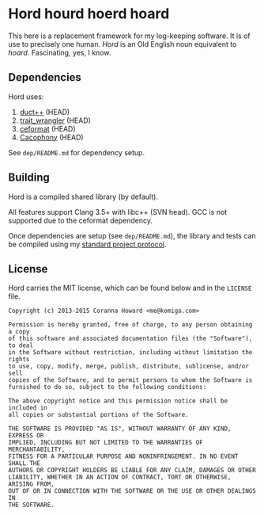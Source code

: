 
# Hord hourd hoerd hoard

This here is a replacement framework for my log-keeping software. It
is of use to precisely one human. *Hord* is an Old English noun
equivalent to *hoard*. Fascinating, yes, I know.

## Dependencies

Hord uses:

1. [duct++](https://github.com/komiga/duct-cpp) (HEAD)
2. [trait_wrangler](https://github.com/komiga/trait_wrangler) (HEAD)
3. [ceformat](https://github.com/komiga/ceformat) (HEAD)
4. [Cacophony](https://github.com/komiga/Cacophony) (HEAD)

See `dep/README.md` for dependency setup.

## Building

Hord is a compiled shared library (by default).

All features support Clang 3.5+ with libc++ (SVN head). GCC is not supported
due to the ceformat dependency.

Once dependencies are setup (see `dep/README.md`), the library and tests can be
compiled using my [standard project protocol](http://komiga.com/pp-cpp).

## License

Hord carries the MIT license, which can be found below and in the `LICENSE`
file.

```
Copyright (c) 2013-2015 Coranna Howard <me@komiga.com>

Permission is hereby granted, free of charge, to any person obtaining a copy
of this software and associated documentation files (the "Software"), to deal
in the Software without restriction, including without limitation the rights
to use, copy, modify, merge, publish, distribute, sublicense, and/or sell
copies of the Software, and to permit persons to whom the Software is
furnished to do so, subject to the following conditions:

The above copyright notice and this permission notice shall be included in
all copies or substantial portions of the Software.

THE SOFTWARE IS PROVIDED "AS IS", WITHOUT WARRANTY OF ANY KIND, EXPRESS OR
IMPLIED, INCLUDING BUT NOT LIMITED TO THE WARRANTIES OF MERCHANTABILITY,
FITNESS FOR A PARTICULAR PURPOSE AND NONINFRINGEMENT. IN NO EVENT SHALL THE
AUTHORS OR COPYRIGHT HOLDERS BE LIABLE FOR ANY CLAIM, DAMAGES OR OTHER
LIABILITY, WHETHER IN AN ACTION OF CONTRACT, TORT OR OTHERWISE, ARISING FROM,
OUT OF OR IN CONNECTION WITH THE SOFTWARE OR THE USE OR OTHER DEALINGS IN
THE SOFTWARE.
```
